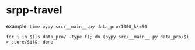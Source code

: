 srpp-travel
===========

example:
`time pypy src/__main__.py data_pro/1000_k\=50`

`for i in $(ls data_pro/ -type f); do (pypy src/__main__.py data_pro/$i > score/$i)&; done`